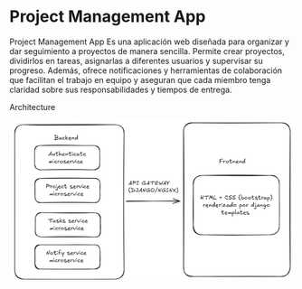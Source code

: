 ﻿# Project Management App
Project Management App 
Es una aplicación web diseñada para organizar y dar seguimiento a proyectos de manera sencilla. Permite crear proyectos, dividirlos en tareas, asignarlas a diferentes usuarios y supervisar su progreso. Además, ofrece notificaciones y herramientas de colaboración que facilitan el trabajo en equipo y aseguran que cada miembro tenga claridad sobre sus responsabilidades y tiempos de entrega.

Architecture

![alt text](image.png)

